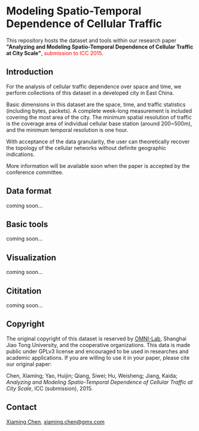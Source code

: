 Modeling Spatio-Temporal Dependence of Cellular Traffic
====

This repository hosts the dataset and tools within our research paper
**"Analyzing and Modeling Spatio-Temporal Dependence of Cellular Traffic at
City Scale"**, <font color='red'>submission to ICC 2015</font>.

## Introduction

For the analysis of cellular traffic dependence over space and time, we perform
collections of this dataset in a developed city in East China.

Basic dimensions in this dataset are the space, time, and traffic statistics
(including bytes, packets). A complete week-long measurement is included
covering the most area of the city. The minimum spatial resolution of traffic
is the coverage area of individual cellular base station (around 200~500m), and
the minimum temporal resolution is one hour.

With acceptance of the data granularity, the user can theoretically recover the
topology of the cellular networks without definite geographic indications.

More information will be available soon when the paper is accepted by the
conference committee.

## Data format

coming soon...

## Basic tools

coming soon...

## Visualization

coming soon...

## Cititation

coming soon...

## Copyright

The original copyright of this dataset is reserved by
[OMNI-Lab](http://omnilab.sjtu.edu.cn), Shanghai Jiao Tong University, and the
cooperative organizations. This data is made public under GPLv3 license and
encouraged to be used in researches and academic applications. If you are
willing to use it in your paper, please cite our original paper:

Chen, Xiaming; Yao, Huijin; Qiang, Siwei; Hu, Weisheng; Jiang, Kaida;
*Analyzing and Modeling Spatio-Temporal Dependence of Cellular Traffic at City
Scale*, ICC (submission), 2015.

## Contact

[Xiaming Chen](http://hsiamin.com), xiaming.chen@gmx.com
